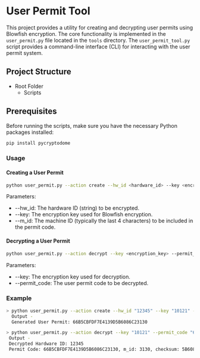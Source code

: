# User Permit Tool

This project provides a utility for creating and decrypting user permits using Blowfish encryption. The core functionality is implemented in the `user_permit.py` file located in the `tools` directory. The `user_permit_tool.py` script provides a command-line interface (CLI) for interacting with the user permit system.

## Project Structure

- Root Folder 
    - Scripts


## Prerequisites

Before running the scripts, make sure you have the necessary Python packages installed:

```bash
pip install pycryptodome
```


### Usage

#### Creating a User Permit

```bash
python user_permit.py --action create --hw_id <hardware_id> --key <encryption_key> --m_id <machine_id>
```

Parameters:
- --hw_id: The hardware ID (string) to be encrypted.
- --key: The encryption key used for Blowfish encryption.
- --m_id: The machine ID (typically the last 4 characters) to be included in the permit code.

#### Decrypting a User Permit

```bash
python user_permit.py --action decrypt --key <encryption_key> --permit_code <user_permit_code>
```

Parameters:

- --key: The encryption key used for decryption.
- --permit_code: The user permit code to be decrypted.


### Example 

```bash
> python user_permit.py --action create --hw_id "12345" --key "10121" --m_id "3130"
  Output -
  Generated User Permit: 66B5CBFDF7E4139D5B6086C23130

> python user_permit.py --action decrypt --key "10121" --permit_code "66B5CBFDF7E4139D5B6086C23130"
 Output -
 Decrypted Hardware ID: 12345
 Permit Code: 66B5CBFDF7E4139D5B6086C23130, m_id: 3130, checksum: 5B6086C2, Encrypted HW ID: 66B5CBFDF7E4139D, Decrypted HW ID: 12345



